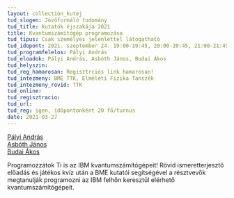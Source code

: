 ```yaml
---
layout: collection_kutej
tud_slogen: Jövőformáló tudomány
tud_title: Kutatók éjszakája 2021
title: Kvantumszámítógép programozása
tud_tipus: Csak személyes jelenléttel látogatható
tud_idopont: 2021. szeptember 24. 19:00-19:45, 20:00-20:45, 21:00-21:45
tud_programfelelos: Pályi András
tud_eloadok: Pályi András, Asbóth János, Budai Ákos
tud_helyszin: 
tud_reg_hamarosan: Regisztrciós link hamarosan!
tud_intezmeny: BME TTK, Elméleti Fizika Tanszék
tud_intezmeny_rovid: TTK
tud_online:
tud_regisztracio:
tud_url:
tud_reg: igen, időpontonként 20 fő/turnus
date: 2021-03-27
---
```

 <a href="http://eik.bme.hu/~palyi/" target="_blank">Pályi András</a> <br>
 <a href="https://dtp.physics.bme.hu/Asboth_Janos" target="_blank">Asbóth János</a> <br>
 <a href="https://dtp.physics.bme.hu/Budai_Akos" target="_blank">Budai Ákos</a>

Programozzátok Ti is az IBM kvantumszámítógépeit! Rövid ismeretterjesztő előadás és játékos kvíz után a BME kutatói segítségével a résztvevők megtanulják programozni az IBM felhőn keresztül elérhető kvantumszámítógépeit. 


